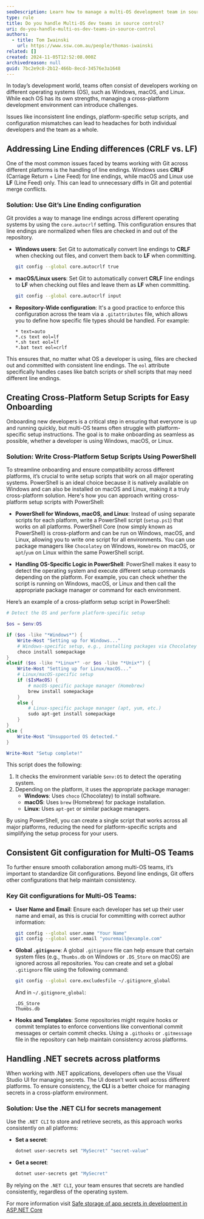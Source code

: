 ```yaml
---
seoDescription: Learn how to manage a multi-OS development team in source control. This article covers best practices for handling line endings (CRLF vs LF), creating cross-platform setup scripts, configuring Git for consistency, and using .NET CLI for secrets management to boost efficiency across Windows, macOS, and Linux.
type: rule
title: Do you handle Multi-OS dev teams in source control?
uri: do-you-handle-multi-os-dev-teams-in-source-control
authors:
  - title: Tom Iwainski
    url: https://www.ssw.com.au/people/thomas-iwainski
related: []
created: 2024-11-05T12:52:08.000Z
archivedreason: null
guid: 7bc2e9c8-2b12-466b-8ecd-34576e3a1648
---
```


In today’s development world, teams often consist of developers working on different operating systems (OS), such as Windows, macOS, and Linux. While each OS has its own strengths, managing a cross-platform development environment can introduce challenges. 

Issues like inconsistent line endings, platform-specific setup scripts, and configuration mismatches can lead to headaches for both individual developers and the team as a whole.

<!--endintro-->

## Addressing Line Ending differences (CRLF vs. LF)

One of the most common issues faced by teams working with Git across different platforms is the handling of line endings. Windows uses **CRLF** (Carriage Return + Line Feed) for line endings, while macOS and Linux use **LF** (Line Feed) only. This can lead to unnecessary diffs in Git and potential merge conflicts.

### Solution: Use Git’s Line Ending configuration

Git provides a way to manage line endings across different operating systems by using the `core.autocrlf` setting. This configuration ensures that line endings are normalized when files are checked in and out of the repository.

- **Windows users**: Set Git to automatically convert line endings to **CRLF** when checking out files, and convert them back to **LF** when committing.

  ```bash
  git config --global core.autocrlf true
  ```

- **macOS/Linux users**: Set Git to automatically convert **CRLF** line endings to **LF** when checking out files and leave them as **LF** when committing.

  ```bash
  git config --global core.autocrlf input
  ```

- **Repository-Wide configuration**: It's a good practice to enforce this configuration across the team via a `.gitattributes` file, which allows you to define how specific file types should be handled. For example:

  ```text
  * text=auto
  *.cs text eol=lf
  *.sh text eol=lf
  *.bat text eol=crlf
  ```

This ensures that, no matter what OS a developer is using, files are checked out and committed with consistent line endings. The `eol` attribute specifically handles cases like batch scripts or shell scripts that may need different line endings.

## Creating Cross-Platform Setup Scripts for Easy Onboarding

Onboarding new developers is a critical step in ensuring that everyone is up and running quickly, but multi-OS teams often struggle with platform-specific setup instructions. The goal is to make onboarding as seamless as possible, whether a developer is using Windows, macOS, or Linux.

### Solution: Write Cross-Platform Setup Scripts Using PowerShell

To streamline onboarding and ensure compatibility across different platforms, it’s crucial to write setup scripts that work on all major operating systems. PowerShell is an ideal choice because it is natively available on Windows and can also be installed on macOS and Linux, making it a truly cross-platform solution. Here's how you can approach writing cross-platform setup scripts with PowerShell:

- **PowerShell for Windows, macOS, and Linux**: Instead of using separate scripts for each platform, write a PowerShell script (`setup.ps1`) that works on all platforms. PowerShell Core (now simply known as PowerShell) is cross-platform and can be run on Windows, macOS, and Linux, allowing you to write one script for all environments. You can use package managers like `Chocolatey` on Windows, `Homebrew` on macOS, or `apt`/`yum` on Linux within the same PowerShell script.

- **Handling OS-Specific Logic in PowerShell**: PowerShell makes it easy to detect the operating system and execute different setup commands depending on the platform. For example, you can check whether the script is running on Windows, macOS, or Linux and then call the appropriate package manager or command for each environment.

Here’s an example of a cross-platform setup script in PowerShell:

```powershell
# Detect the OS and perform platform-specific setup

$os = $env:OS

if ($os -like "*Windows*") {
    Write-Host "Setting up for Windows..."
    # Windows-specific setup, e.g., installing packages via Chocolatey
    choco install somepackage
}
elseif ($os -like "*Linux*" -or $os -like "*Unix*") {
    Write-Host "Setting up for Linux/macOS..."
    # Linux/macOS-specific setup
    if ($IsMacOS) {
        # macOS-specific package manager (Homebrew)
        brew install somepackage
    }
    else {
        # Linux-specific package manager (apt, yum, etc.)
        sudo apt-get install somepackage
    }
}
else {
    Write-Host "Unsupported OS detected."
}

Write-Host "Setup complete!"
```

This script does the following:

1. It checks the environment variable `$env:OS` to detect the operating system.
2. Depending on the platform, it uses the appropriate package manager:
   - **Windows**: Uses `choco` (Chocolatey) to install software.
   - **macOS**: Uses `brew` (Homebrew) for package installation.
   - **Linux**: Uses `apt-get` or similar package managers.

By using PowerShell, you can create a single script that works across all major platforms, reducing the need for platform-specific scripts and simplifying the setup process for your users.

## Consistent Git configuration for Multi-OS Teams

To further ensure smooth collaboration among multi-OS teams, it’s important to standardize Git configurations. Beyond line endings, Git offers other configurations that help maintain consistency.

### Key Git configurations for Multi-OS Teams:

- **User Name and Email**: Ensure each developer has set up their user name and email, as this is crucial for committing with correct author information:

  ```bash
  git config --global user.name "Your Name"
  git config --global user.email "youremail@example.com"
  ```

- **Global `.gitignore`**: A global `.gitignore` file can help ensure that certain system files (e.g., `Thumbs.db` on Windows or `.DS_Store` on macOS) are ignored across all repositories. You can create and set a global `.gitignore` file using the following command:

  ```bash
  git config --global core.excludesfile ~/.gitignore_global
  ```

  And in `~/.gitignore_global`:

  ```text
  .DS_Store
  Thumbs.db
  ```

- **Hooks and Templates**: Some repositories might require hooks or commit templates to enforce conventions like conventional commit messages or certain commit checks. Using a `.githooks` or `.gitmessage` file in the repository can help maintain consistency across platforms.

## Handling .NET secrets across platforms

When working with .NET applications, developers often use the Visual Studio UI for managing secrets. The UI doesn’t work well across different platforms. To ensure consistency, the **CLI** is a better choice for managing secrets in a cross-platform environment.

### Solution: Use the .NET CLI for secrets management

Use the `.NET CLI` to store and retrieve secrets, as this approach works consistently on all platforms:

- **Set a secret**:

  ```bash
  dotnet user-secrets set "MySecret" "secret-value"
  ```

- **Get a secret**:

  ```bash
  dotnet user-secrets get "MySecret"
  ```

By relying on the `.NET CLI`, your team ensures that secrets are handled consistently, regardless of the operating system.

For more information visit [Safe storage of app secrets in development in ASP.NET Core](https://learn.microsoft.com/en-us/aspnet/core/security/app-secrets?view=aspnetcore-8.0&tabs=linux)
